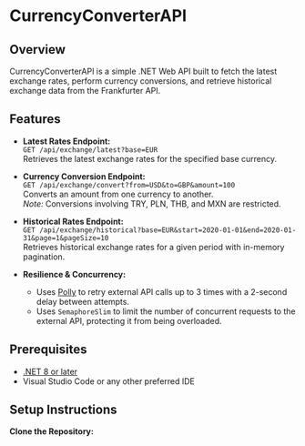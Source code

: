 # CurrencyConverterAPI

## Overview

CurrencyConverterAPI is a simple .NET Web API built to fetch the latest exchange rates, perform currency conversions, and retrieve historical exchange data from the Frankfurter API. 

## Features

- **Latest Rates Endpoint:**  
  `GET /api/exchange/latest?base=EUR`  
  Retrieves the latest exchange rates for the specified base currency.

- **Currency Conversion Endpoint:**  
  `GET /api/exchange/convert?from=USD&to=GBP&amount=100`  
  Converts an amount from one currency to another.  
  *Note:* Conversions involving TRY, PLN, THB, and MXN are restricted.

- **Historical Rates Endpoint:**  
  `GET /api/exchange/historical?base=EUR&start=2020-01-01&end=2020-01-31&page=1&pageSize=10`  
  Retrieves historical exchange rates for a given period with in-memory pagination.

- **Resilience & Concurrency:**  
  - Uses [Polly](https://github.com/App-vNext/Polly) to retry external API calls up to 3 times with a 2-second delay between attempts.
  - Uses `SemaphoreSlim` to limit the number of concurrent requests to the external API, protecting it from being overloaded.

## Prerequisites

- [.NET 8 or later](https://dotnet.microsoft.com/download)
- Visual Studio Code or any other preferred IDE

## Setup Instructions

**Clone the Repository:**
